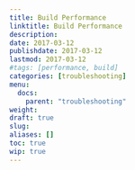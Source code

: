 ```yaml
---
title: Build Performance
linktitle: Build Performance
description:
date: 2017-03-12
publishdate: 2017-03-12
lastmod: 2017-03-12
#tags: [performance, build]
categories: [troubleshooting]
menu:
  docs:
    parent: "troubleshooting"
weight:
draft: true
slug:
aliases: []
toc: true
wip: true
---
```


<!-- See https://discourse.gohugo.io/t/new-docs-site-need-feedback/5765/6-->

<!-- Lots of forums threads that give the same answers. Should call attention to --verbose, --stepAnalysis, and --renderToMemory (for troubleshooting disk I/O). Highlight partialCached template function. -->
